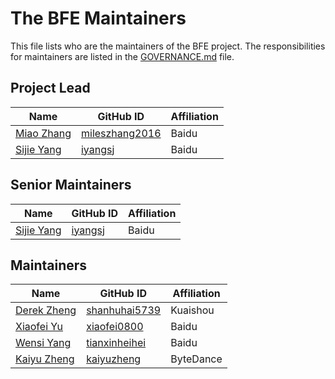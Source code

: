 # The BFE Maintainers

This file lists who are the maintainers of the BFE project. The responsibilities for maintainers are listed in the [GOVERNANCE.md](GOVERNANCE.md) file.

## Project Lead
| Name | GitHub ID | Affiliation |
| ---- | --------- | ----------- |
| [Miao Zhang](mailto:zhangmiao02@baidu.com) | [mileszhang2016](https://github.com/mileszhang2016) | Baidu |
| [Sijie Yang](mailto:yangsijie@baidu.com)   | [iyangsj](https://github.com/iyangsj) | Baidu |

## Senior Maintainers
| Name | GitHub ID | Affiliation |
| ---- | --------- | ----------- |
| [Sijie Yang](mailto:yangsijie@baidu.com)   | [iyangsj](https://github.com/iyangsj) | Baidu |

## Maintainers
| Name | GitHub ID | Affiliation |
| ---- | --------- | ----------- |
| [Derek Zheng](mailto:shanhu5739@gmail.com) | [shanhuhai5739](https://github.com/shanhuhai5739) | Kuaishou |
| [Xiaofei Yu](mailto:nemo_00o@hotmail.com) | [xiaofei0800](https://github.com/xiaofei0800) | Baidu |
| [Wensi Yang](mailto:tianxinheihei@gmail.com) | [tianxinheihei](https://github.com/tianxinheihei) | Baidu |
| [Kaiyu Zheng](mailto:412674752@qq.com) | [kaiyuzheng](https://github.com/kaiyuzheng) | ByteDance |

